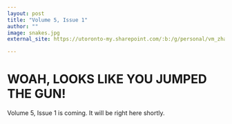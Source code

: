 ```yaml
---
layout: post
title: "Volume 5, Issue 1"
author: ""
image: snakes.jpg
external_site: https://utoronto-my.sharepoint.com/:b:/g/personal/vm_zhang_mail_utoronto_ca/EbDXD8GX2dZNmq6hYzWfJGcBlk1tTR1eKs4GNu_ItjkCgA?e=6tf1G2

---
```


# WOAH, LOOKS LIKE YOU JUMPED THE GUN!

Volume 5, Issue 1 is coming. It will be right here shortly.
